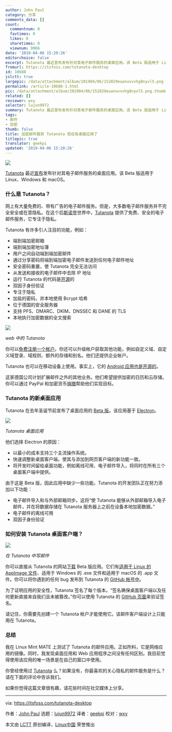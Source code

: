 ```yaml
---
author: John Paul
category: 分享
comments_data: []
count:
  commentnum: 0
  favtimes: 0
  likes: 0
  sharetimes: 0
  viewnum: 9966
date: '2019-04-06 15:20:26'
editorchoice: false
excerpt: Tutanota 最近宣布发布针对其电子邮件服务的桌面应用。该 Beta 版适用于 Linux、Windows 和 macOS。
fromurl: https://itsfoss.com/tutanota-desktop
id: 10688
islctt: true
largepic: /data/attachment/album/201904/06/152029euanuvvvhg8nyvl5.png
permalink: /article-10688-1.html
pic: /data/attachment/album/201904/06/152029euanuvvvhg8nyvl5.png.thumb.jpg
related: []
reviewer: wxy
selector: lujun9972
summary: Tutanota 最近宣布发布针对其电子邮件服务的桌面应用。该 Beta 版适用于 Linux、Windows 和 macOS。
tags:
- 邮件
- 加密
thumb: false
title: 加密邮件服务 Tutanota 现在有桌面应用了
titlepic: true
translator: geekpi
updated: '2019-04-06 15:20:26'
---
```


![](/data/attachment/album/201904/06/152029euanuvvvhg8nyvl5.png)


[Tutanota](https://itsfoss.com/tutanota-review/) 最近[宣布](https://tutanota.com/blog/posts/desktop-clients/)发布针对其电子邮件服务的桌面应用。该 Beta 版适用于 Linux、Windows 和 macOS。


### 什么是 Tutanota？


网上有大量免费的、带有广告的电子邮件服务。但是，大多数电子邮件服务并不完全安全或在意隐私。在这个后[斯诺登](https://en.wikipedia.org/wiki/Edward_Snowden)世界中，[Tutanota](https://tutanota.com/) 提供了免费、安全的电子邮件服务，它专注于隐私。


Tutanota 有许多引人注目的功能，例如：


* 端到端加密邮箱
* 端到端加密地址簿
* 用户之间自动端到端加密邮件
* 通过分享密码将端到端加密电子邮件发送到任何电子邮件地址
* 安全密码重置，使 Tutanota 完全无法访问
* 从发送和接收的电子邮件中去除 IP 地址
* 运行 Tutanota 的代码是[开源](https://tutanota.com/blog/posts/open-source-email)的
* 双因子身份验证
* 专注于隐私
* 加盐的密码，并本地使用 Bcrypt 哈希
* 位于德国的安全服务器
* 支持 PFS、DMARC、DKIM、DNSSEC 和 DANE 的 TLS
* 本地执行加密数据的全文搜索


![](/data/attachment/album/201904/06/152031azmyycy2f0umifog.jpg)


*web 中的 Tutanota*


你可以[免费注册一个帐户](https://tutanota.com/pricing)。你还可以升级帐户获取其他功能，例如自定义域、自定义域登录、域规则、额外的存储和别名。他们还提供企业帐户。


Tutanota 也可以在移动设备上使用。事实上，它的 [Android 应用也是开源的](https://itsfoss.com/tutanota-fdroid-release/)。


这家德国公司计划扩展邮件之外的其他业务。他们希望提供加密的日历和云存储。你可以通过 PayPal 和加密货币[捐赠](https://tutanota.com/community)帮助他们实现目标。


### Tutanota 的新桌面应用


Tutanota 在去年圣诞节前宣布了桌面应用的 [Beta 版](https://tutanota.com/blog/posts/desktop-clients/)。该应用基于 [Electron](https://electronjs.org/)。


![](/data/attachment/album/201904/06/152033hllouc5oarvaupru.png)


*Tutanota 桌面应用*


他们选择 Electron 的原因：


* 以最小的成本支持三个主流操作系统。
* 快速调整新桌面客户端，使其与添加到网页客户端的新功能一致。
* 将开发时间留给桌面功能，例如离线可用、电子邮件导入，将同时在所有三个桌面客户端中提供。


由于这是 Beta 版，因此应用中缺少一些功能。Tutanota 的开发团队正在努力添加以下功能：


* 电子邮件导入和与外部邮箱同步。这将“使 Tutanota 能够从外部邮箱导入电子邮件，并在将数据存储在 Tutanota 服务器上之前在设备本地加密数据。”
* 电子邮件的离线可用
* 双因子身份验证


### 如何安装 Tutanota 桌面客户端？


![](/data/attachment/album/201904/06/152034k66jthct666m4hbb.jpg)


*在 Tutanota 中写邮件*


你可以直接从 Tutanota 的网站[下载](https://tutanota.com/blog/posts/desktop-clients/) Beta 版应用。它们有[适用于 Linux 的 AppImage 文件](https://itsfoss.com/use-appimage-linux/)、适用于 Windows 的 .exe 文件和适用于 macOS 的 .app 文件。你可以将你遇到的任何 bug 发布到 Tutanota 的 [GitHub 帐号中](https://github.com/tutao/tutanota)。


为了证明应用的安全性，Tutanota 签名了每个版本。“签名确保桌面客户端以及任何更新直接来自我们且未被篡改。”你可以使用 Tutanota 的 [GitHub 页面](https://github.com/tutao/tutanota/blob/master/buildSrc/installerSigner.js)来验证签名。


请记住，你需要先创建一个 Tutanota 帐户才能使用它。该邮件客户端设计上只能用在 Tutanota。


### 总结


我在 Linux Mint MATE 上测试了 Tutanota 的邮件应用。正如所料，它是网络应用的镜像。同时，我发现桌面应用和 Web 应用程序之间没有任何区别。我目前觉得使用该应用的唯一场景是在自己的窗口中使用。


你曾经使用过 [Tutanota](https://tutanota.com/polo/) 么？如果没有，你最喜欢的关心隐私的邮件服务是什么？请在下面的评论中告诉我们。


如果你觉得这篇文章很有趣，请花些时间在社交媒体上分享。




---


via: <https://itsfoss.com/tutanota-desktop>


作者：[John Paul](https://itsfoss.com/author/john/) 选题：[lujun9972](https://github.com/lujun9972) 译者：[geekpi](https://github.com/geekpi) 校对：[wxy](https://github.com/wxy)


本文由 [LCTT](https://github.com/LCTT/TranslateProject) 原创编译，[Linux中国](https://linux.cn/) 荣誉推出